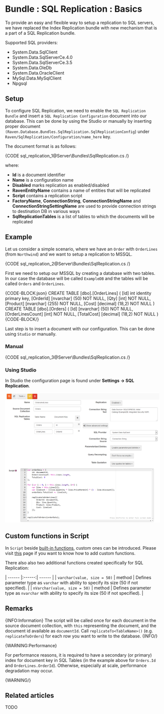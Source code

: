 # Bundle : SQL Replication : Basics

To provide an easy and flexible way to setup a replication to SQL servers, we have replaced the Index Replication bundle with new mechanism that is a part of a SQL Replication bundle.   

Supported SQL providers:   
* System.Data.SqlClient   
* System.Data.SqlServerCe.4.0   
* System.Data.SqlServerCe.3.5   
* System.Data.OleDb   
* System.Data.OracleClient   
* MySql.Data.MySqlClient   
* Npgsql   

## Setup

To configure SQL Replication, we need to enable the `SQL Replication Bundle` and insert a `SQL Replication Configuration` document into our database. This can be done by using the Studio or manually by inserting proper document `(Raven.Database.Bundles.SqlReplication.SqlReplicationConfig`) under `Raven/SqlReplication/Configuration/name_here` key.

The document format is as follows:   

{CODE sql_replication_1@Server\Bundles\SqlReplication.cs /}

where:   
* **Id** is a document identifier   
* **Name** is a configuration name   
* **Disabled** marks replication as enabled/disabled   
* **RavenEntityName** contains a name of entities that will be replicated   
* **Script** contains a replication script   
* **FactoryName**, **ConnectionString**, **ConnectionStringName** and **ConnectionStringSettingName** are used to provide connection strings to destination DB in various ways   
* **SqlReplicationTables** is a list of tables to which the documents will be replicated   

## Example

Let us consider a simple scenario, where we have an `Order` with `OrderLines` (from `Northwind`) and we want to setup a replication to MSSQL.

{CODE sql_replication_2@Server\Bundles\SqlReplication.cs /}

First we need to setup our MSSQL by creating a database with two tables. In our case the database will be called `ExampleDB` and the tables will be called `Orders` and `OrderLines`.      

{CODE-BLOCK:json}
CREATE TABLE [dbo].[OrderLines]
(
	[Id] int identity primary key,
	[OrderId] [nvarchar] (50) NOT NULL,
	[Qty] [int] NOT NULL,
	[Product] [nvarchar] (255) NOT NULL,
	[Cost] [decimal] (18,2) NOT NULL
)
CREATE TABLE [dbo].[Orders]
(
	[Id] [nvarchar] (50) NOT NULL,
	[OrderLinesCount] [int] NOT NULL,
	[TotalCost] [decimal] (18,2) NOT NULL
)
{CODE-BLOCK/}

Last step is to insert a document with our configuration. This can be done using `Studio` or manually.

### Manual

{CODE sql_replication_3@Server\Bundles\SqlReplication.cs /}

### Using Studio

In Studio the configuration page is found under **Settings -> SQL Replication**.

![Figure 1: How to setup SQL Replication using Studio?](images\sql_replication_studio.png)

## Custom functions in Script

In `Script` beside [built-in functions](../../../client-api/commands/patches/how-to-use-javascript-to-patch-your-documents#methods-objects-and-variables), custom ones can be introduced. Please visit [this](../../../studio/overview/settings/custom-functions) page if you want to know how to add custom functions.

There also also two additional functions created specifically for SQL Replication:

| ------ |:------:| ------ |
| `varchar(value, size = 50)` | method | Defines parameter type as `varchar` with ability to specify its size (50 if not specified). |
| `nVarchar(value, size = 50)` | method | Defines parameter type as `nvarchar` with ability to specify its size (50 if not specified). |

## Remarks

{INFO:Information}
The script will be called once for each document in the source document collection, with `this` representing the document, and the document id available as `documentId`. Call `replicateTo<TableName>()` (e.g. `replicateToOrders`) for each row you want to write to the database.
{INFO/}

{WARNING:Performance}

For performance reasons, it is required to have a secondary (or primary) index for document key in SQL Tables (in the example above for `Orders.Id` and `OrderLines.OrderId`). Otherwise, especially at scale, performance degradation may occur.

{WARNING/}

## Related articles

TODO